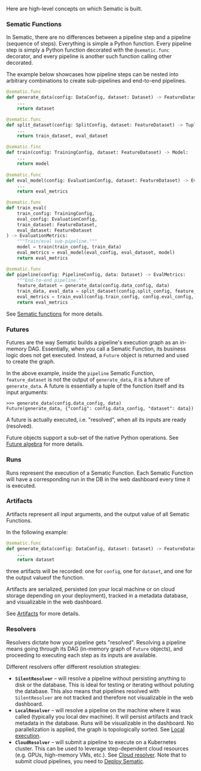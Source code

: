 Here are high-level concepts on which Sematic is built.

### Sematic Functions

In Sematic, there are no differences between a pipeline step and a pipeline
(sequence of steps). Everything is simple a Python function. Every pipeline step
is simply a Python function decorated with the `@sematic.func` decorator, and
every pipeline is another such function calling other decorated.

The example below showcases how pipeline steps can be nested into arbitrary
combinations to create sub-pipelines and end-to-end pipelines.

```python
@sematic.func
def generate_data(config: DataConfig, dataset: Dataset) -> FeatureDataset:
    ...
    return dataset

@sematic.func
def split_dataset(config: SplitConfig, dataset: FeatureDataset) -> Tuple[FeatureDataset, FeatureDataset]:
    ...
    return train_dataset, eval_dataset

@sematic.finc
def train(config: TrainingConfig, dataset: FeatureDataset) -> Model:
    ...
    return model
  
@sematic.func
def eval_model(config: EvaluationConfig, dataset: FeatureDataset) -> EvaluationMetrics:
    ...
    return eval_metrics

@sematic.func
def train_eval(
    train_config: TrainingConfig,
    eval_config: EvaluationConfig,
    train_dataset: FeatureDataset,
    eval_dataset: FeatureDataset
) -> EvaluationMetrics:
    """Train/eval sub-pipeline."""
    model = train(train_config, train_data)
    eval_metrics = eval_model(eval_config, eval_dataset, model)
    return eval_metrics

@sematic.func
def pipeline(config: PipelineConfig, data: Dataset) -> EvalMetrics:
    """End-to-end pipeline."""
    feature_dataset = generate_data(config.data_config, data)
    train_data, eval_data = split_dataset(config.split_config, feature_dataset)
    eval_metrics = train_eval(config.train_config, config.eval_config, train_data, eval_data)
    return eval_metrics
```

See [Sematic functions](./functions.md) for more details.

### Futures

Futures are the way Sematic builds a pipeline's execution graph as an in-memory
DAG. Essentially, when you call a Sematic Function, its business logic does not
get executed. Instead, a `Future` object is returned and used to create the
graph.

In the above example, inside the `pipeline` Sematic Function, `feature_dataset`
is not the output of `generate_data`, it is a future of `generate_data`. A
future is essentially a tuple of the function itself and its input arguments:

```
>>> generate_data(config.data_config, data)
Future(generate_data, {"config": config.data_config, "dataset": data})
```

A future is actually executed, i.e. "resolved", when all its inputs are ready
(resolved).

Future objects support a sub-set of the native Python operations. See [Future
algebra](./future-algebra.md) for more details.

### Runs

Runs represent the execution of a Sematic Function. Each Sematic Function will
have a corresponding run in the DB in the web dashboard every time it is
executed.

### Artifacts

Artifacts represent all input arguments, and the output value of all Sematic Functions.

In the following example:

```python
@sematic.func
def generate_data(config: DataConfig, dataset: Dataset) -> FeatureDataset:
    ...
    return dataset
```

three artifacts will be recorded: one for `config`, one for `dataset`, and one
for the output valueof the function.

Artifacts are serialized, persisted (on your local machine or on cloud storage
depending on your deployment), tracked in a metadata database, and visualizable
in the web dashboard.

See [Artifacts](./artifacts.md) for more details.

### Resolvers

Resolvers dictate how your pipeline gets "resolved". Resolving a pipeline means
going through its DAG (in-memory graph of `Future` objects), and proceeding to
executing each step as its inputs are available.

Different resolvers offer different resolution strategies:

- **`SilentResolver`** – will resolve a pipeline without persisting anything to
  disk or the database. This is ideal for testing or iterating without poluting
  the database. This also means that pipelines resolved with `SilentResolver`
  are not tracked and therefore not visualizable in the web dashboard.
- **`LocalResolver`** – will resolve a pipeline on the machine where it was
  called (typically you local dev machine). It will persist artifacts and track
  metadata in the database. Runs will be visualizable in the dashboard. No
  parallelization is applied, the graph is topologically sorted. See [Local
  execution](./local-execution.md).
- **`CloudResolver`** – will submit a pipeline to execute on a Kubernetes
  cluster. This can be used to leverage step-dependent cloud resources (e.g.
  GPUs, high-memory VMs, etc.). See [Cloud resolver](./cloud-resolver.md). Note that to submit cloud pipelines, you need to [Deploy Sematic](./deploy.md).